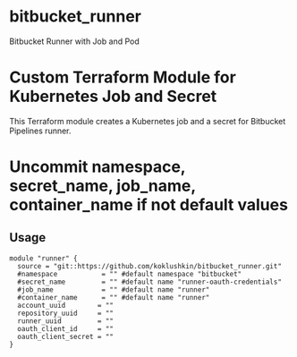 # bitbucket_runner
Bitbucket Runner with Job and Pod
# Custom Terraform Module for Kubernetes Job and Secret

This Terraform module creates a Kubernetes job and a secret for Bitbucket Pipelines runner.

# Uncommit namespace, secret_name, job_name, container_name if not default values

## Usage

```hcl
module "runner" {
  source = "git::https://github.com/koklushkin/bitbucket_runner.git"
  #namespace           = "" #default namespace "bitbucket"
  #secret_name         = "" #default name "runner-oauth-credentials"
  #job_name            = "" #default name "runner"
  #container_name      = "" #default name "runner"
  account_uuid        = ""
  repository_uuid     = ""
  runner_uuid         = ""
  oauth_client_id     = ""
  oauth_client_secret = ""
}
